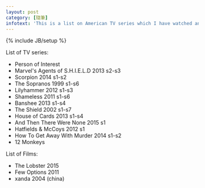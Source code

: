 ```yaml
---
layout: post
category: [隨筆]
infotext: 'This is a list on American TV series which I have watched and will have watched in these years and in the future.'
---
```

{% include JB/setup %}

List of TV series:

- Person of Interest
- Marvel's Agents of S.H.I.E.L.D 2013 s2-s3
- Scorpion 2014 s1-s2
- The Sopranos 1999 s1-s6
- Lilyhammer 2012 s1-s3
- Shameless 2011 s1-s6
- Banshee 2013 s1-s4
- The Shield 2002 s1-s7
- House of Cards 2013 s1-s4
- And Then There Were None 2015 s1
- Hatfields & McCoys 2012 s1
- How To Get Away With Murder 2014 s1-s2
- 12 Monkeys

List of Films:

- The Lobster 2015
- Few Options 2011
- xanda 2004 (china)
